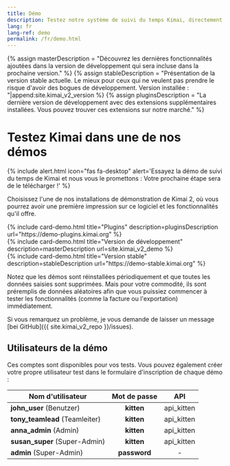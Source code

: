 ```yaml
---
title: Démo
description: Testez notre système de suivi du temps Kimai, directement en ligne dans l'une de nos installations de démonstration.
lang: fr
lang-ref: demo
permalink: /fr/demo.html
---
```

{% assign masterDescription = "Découvrez les dernières fonctionnalités ajoutées dans la version de développement qui sera incluse dans la prochaine version." %}
{% assign stableDescription = "Présentation de la version stable actuelle. Le mieux pour ceux qui ne veulent pas prendre le risque d'avoir des bogues de développement. Version installée : "|append:site.kimai_v2_version %}
{% assign pluginsDescription = "La dernière version de développement avec des extensions supplémentaires installées. Vous pouvez trouver ces extensions sur notre marché." %}

# Testez Kimai dans une de nos démos

{% include alert.html icon="fas fa-desktop" alert='Essayez la démo de suivi du temps de Kimai et nous vous le promettons : Votre prochaine étape sera de le télécharger !' %}

Choisissez l'une de nos installations de démonstration de Kimai 2, où vous pourrez avoir une première impression sur ce logiciel et les fonctionnalités qu'il offre.

<div class="row row-cards">
    <div class="col-sm-6 col-lg-4">
        {% include card-demo.html title="Plugins" description=pluginsDescription url="https://demo-plugins.kimai.org" %}
    </div>
    <div class="col-sm-6 col-lg-4">
        {% include card-demo.html title="Version de développement" description=masterDescription url=site.kimai_v2_demo %}
    </div>
    <div class="col-sm-6 col-lg-4">
        {% include card-demo.html title="Version stable" description=stableDescription url="https://demo-stable.kimai.org" %}
    </div>
</div>

Notez que les démos sont réinstallées périodiquement et que toutes les données saisies sont supprimées.
Mais pour votre commodité, ils sont préremplis de données aléatoires afin que vous puissiez commencer à tester les fonctionnalités (comme la facture ou l'exportation) immédiatement.

Si vous remarquez un problème, je vous demande de laisser un message [bei GitHub]({{ site.kimai_v2_repo }}/issues).

## Utilisateurs de la démo

Ces comptes sont disponibles pour vos tests. Vous pouvez également créer votre propre utilisateur test dans le formulaire d'inscription de chaque démo :

| Nom d'utilisateur | Mot de passe | API |
|---|:---:|:---:|
| **john_user** (Benutzer) | **kitten** | api_kitten |
| **tony_teamlead** (Teamleiter) | **kitten** | api_kitten |
| **anna_admin** (Admin) | **kitten** | api_kitten |
| **susan_super** (Super-Admin) | **kitten** | api_kitten |
| **admin** (Super-Admin) | **password** | - |
